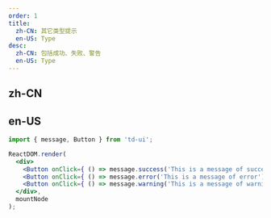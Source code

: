 ```yaml
---
order: 1
title:
  zh-CN: 其它类型提示
  en-US: Type
desc:
  zh-CN: 包括成功、失败、警告
  en-US: Type
---
```


## zh-CN


## en-US


```jsx
import { message, Button } from 'td-ui';

ReactDOM.render(
  <div>
    <Button onClick={ () => message.success('This is a message of success') }>Success</Button>
    <Button onClick={ () => message.error('This is a message of error') }>Error</Button>
    <Button onClick={ () => message.warning('This is a message of warning') }>Warning</Button>    
  </div>,
  mountNode
);
```
<style>
.td-btn {
  margin: 5px;
}
</style>
